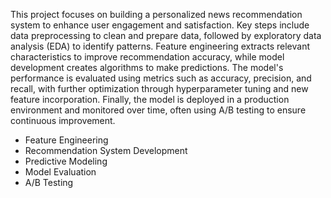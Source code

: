 This project focuses on building a personalized news recommendation system to enhance user engagement and satisfaction. Key steps include data preprocessing to clean and prepare data, followed by exploratory data analysis (EDA) to identify patterns. Feature engineering extracts relevant characteristics to improve recommendation accuracy, while model development creates algorithms to make predictions. The model's performance is evaluated using metrics such as accuracy, precision, and recall, with further optimization through hyperparameter tuning and new feature incorporation. Finally, the model is deployed in a production environment and monitored over time, often using A/B testing to ensure continuous improvement.
- Feature Engineering  
- Recommendation System Development  
- Predictive Modeling  
- Model Evaluation  
- A/B Testing  

